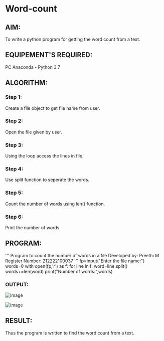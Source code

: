 # Word-count
## AIM:
To write a python program for getting the word count from a text.
## EQUIPEMENT'S REQUIRED: 
PC
Anaconda - Python 3.7
## ALGORITHM: 
### Step 1:
Create a file object to get file name from user.
### Step 2: 
 Open the file given by user.
### Step 3: 
Using the loop access the lines in file.
### Step 4:  
Use split function to seperate the words.
### Step 5: 
Count the number of words using len() function.
### Step 6: 
Print the number of words
## PROGRAM:
'''
Program to count the number of words in a file
Developed by: Preethi M
Register Number: 212222100037
'''
fp=input("Enter the file name:")
words=0
with open(fp,'r') as f:
  for line in f:
    word=line.split()
    words+=len(word)
print("Number of words:",words)
### OUTPUT:
![image](https://github.com/GitPreethiHub/Word-count/assets/119475585/abefa592-3b84-449e-8adf-db284e0403bc)

![image](https://github.com/GitPreethiHub/Word-count/assets/119475585/939f8fc3-2074-4dc1-bf4a-326f610f3ac6)

## RESULT:
Thus the program is written to find the word count from a text.
